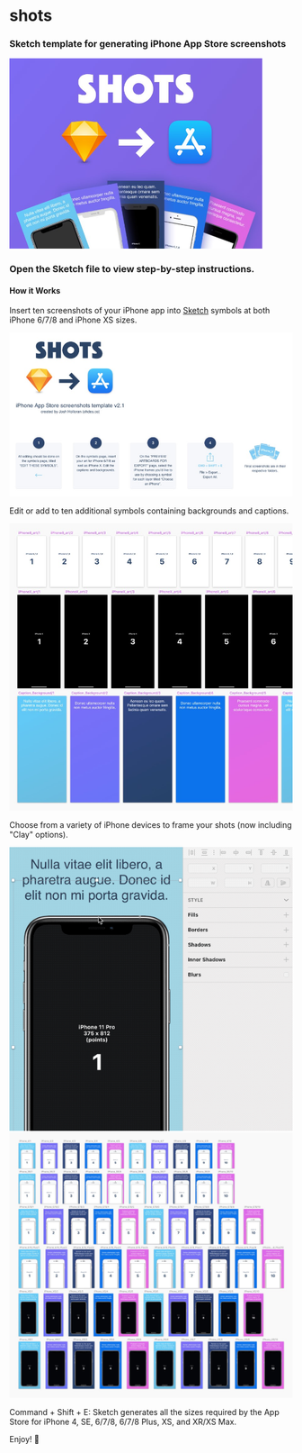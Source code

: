 # shots

### Sketch template for generating iPhone App Store screenshots

<img src="promo/shots_dribbble.jpg" width="450">

### Open the Sketch file to view step-by-step instructions.

#### How it Works

Insert ten screenshots of your iPhone app into [Sketch](https://www.sketchapp.com/) symbols at both iPhone 6/7/8 and iPhone XS sizes.

<img src="promo/instructions.jpg">

Edit or add to ten additional symbols containing backgrounds and captions.

<img src="promo/symbols.jpg">

Choose from a variety of iPhone devices to frame your shots (now including "Clay" options).

<img src="promo/choose_iphone_frame.gif">

<img src="promo/preview.jpg">

Command + Shift + E: Sketch generates all the sizes required by the App Store for iPhone 4, SE, 6/7/8, 6/7/8 Plus, XS, and XR/XS Max.

Enjoy! :facepunch:
